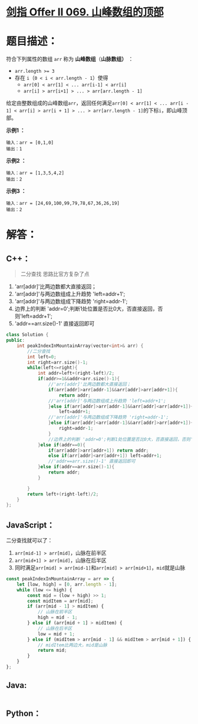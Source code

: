 # [剑指 Offer II 069. 山峰数组的顶部](https://leetcode-cn.com/problems/B1IidL/)

# 题目描述：

符合下列属性的数组 `arr` 称为 **山峰数组**（**山脉数组）** ：

- `arr.length >= 3`
- 存在 `i`（`0 < i < arr.length - 1`）使得
  - `arr[0] < arr[1] < ... arr[i-1] < arr[i]`
  - `arr[i] > arr[i+1] > ... > arr[arr.length - 1]`

给定由整数组成的山峰数组`arr`，返回任何满足`arr[0] < arr[1] < ... arr[i - 1] < arr[i] > arr[i + 1] > ... > arr[arr.length - 1]`的下标`i`，即山峰顶部。



**示例1 ：**

```
输入：arr = [0,1,0]
输出：1
```

**示例2 ：**

```
输入：arr = [1,3,5,4,2]
输出：2
```

**示例3 ：**

```
输入：arr = [24,69,100,99,79,78,67,36,26,19]
输出：2
```



# 解答：

## C++：

> 二分查找
> 思路比官方复杂了点
1. 'arr[addr]'比两边数都大直接返回；
2. 'arr[addr]'与两边数组成上升趋势 'left=addr+1';
3. 'arr[addr]'与两边数组成下降趋势 'right=addr-1';
4. 边界上的判断 'addr=0';判断1处位置是否比0大，否直接返回，否则'left=addr+1';
5. 'addr==arr.size()-1' 直接返回即可

```C++
class Solution {
public:
    int peakIndexInMountainArray(vector<int>& arr) {
        //二分查找
        int left=0;
        int right=arr.size()-1;
        while(left<=right){
            int addr=left+(right-left)/2;
            if(addr>=1&&addr<arr.size()-1){
                //'arr[addr]'比两边数都大直接返回；
                if(arr[addr]>arr[addr-1]&&arr[addr]>arr[addr+1]){
                    return addr;
                //'arr[addr]'与两边数组成上升趋势 'left=addr+1';
                }else if(arr[addr]>arr[addr-1]&&arr[addr]<arr[addr+1]){
                    left=addr+1;
                //'arr[addr]'与两边数组成下降趋势 'right=addr-1';
                }else if(arr[addr]<arr[addr-1]&&arr[addr]>arr[addr+1]){
                    right=addr-1;
                }
                //边界上的判断 'addr=0';判断1处位置是否比0大，否直接返回，否则'left=addr+1';
            }else if(addr==0){
                if(arr[addr]>arr[addr+1]) return addr;
                else if(arr[addr]<arr[addr+1]) left=addr+1;
                //'addr==arr.size()-1' 直接返回即可
            }else if(addr==arr.size()-1){
                return addr;
            }

        }
        return left+(right-left)/2;
    }
};
```



## JavaScript：

二分查找就可以了：
1. `arr[mid-1] > arr[mid]`，山脉在前半区
2. `arr[mid+1] > arr[mid]`，山脉在后半区
3. 同时满足`arr[mid] > arr[mid-1]`和`arr[mid] > arr[mid+1]`，`mid`就是山脉

```javascript
const peakIndexInMountainArray = arr => {
    let [low, high] = [0, arr.length - 1];
    while (low <= high) {
        const mid = (low + high) >> 1;
        const midItem = arr[mid];
        if (arr[mid - 1] > midItem) {
            // 山脉在前半区
            high = mid - 1;
        } else if (arr[mid + 1] > midItem) {
            // 山脉在后半区
            low = mid + 1;
        } else if (midItem > arr[mid - 1] && midItem > arr[mid + 1]) {
            // midItem比两边大，mid是山脉
            return mid;
        }
    }
};
```
## Java:

```java

```

## Python：

```python

```

